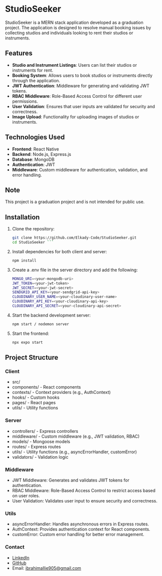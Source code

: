 # StudioSeeker

StudioSeeker is a MERN stack application developed as a graduation project. The application is designed to resolve manual booking issues by collecting studios and individuals looking to rent their studios or instruments.

## Features

- **Studio and Instrument Listings**: Users can list their studios or instruments for rent.
- **Booking System**: Allows users to book studios or instruments directly through the application.
- **JWT Authentication**: Middleware for generating and validating JWT tokens.
- **RBAC Middleware**: Role-Based Access Control for different user permissions.
- **User Validation**: Ensures that user inputs are validated for security and correctness.
- **Image Upload**: Functionality for uploading images of studios or instruments.

## Technologies Used

- **Frontend**: React Native
- **Backend**: Node.js, Express.js
- **Database**: MongoDB
- **Authentication**: JWT
- **Middleware**: Custom middleware for authentication, validation, and error handling.

## Note

This project is a graduation project and is not intended for public use.

## Installation

1. Clone the repository:
   ```bash
   git clone https://github.com/Elkady-Code/StudioSeeker.git
   cd StudioSeeker ```
   ```
2. Install dependencies for both client and server:
    ```bash
   npm install
    ```
3. Create a .env file in the server directory and add the following:
    ```bash
    MONGO_URI=<your-mongodb-uri>
    JWT_TOKEN=<your-jwt-token>
    JWT_SECRET=<your-jwt-secret>
    SENDGRID_API_KEY=<your-sendgrid-api-key>
    CLOUDINARY_USER_NAME=<your-cloudinary-user-name>
    CLOUDINARY_API_KEY=<your-cloudinary-api-key>
    CLOUDINARY_API_SECRET=<your-cloudinary-api-secret>
4. Start the backend development server: 
    ```bash
    npm start / nodemon server
5. Start the frontend: 
    ```bash
    npx expo start
    ```

## Project Structure

### Client

- src/
- components/ - React components
- contexts/ - Context providers (e.g., AuthContext)
- hooks/ - Custom hooks
- pages/ - React pages
- utils/ - Utility functions

### Server

- controllers/ - Express controllers
- middleware/ - Custom middleware (e.g., JWT validation, RBAC)
- models/ - Mongoose models
- routes/ - Express routes
- utils/ - Utility functions (e.g., asyncErrorHandler, customError)
- validators/ - Validation logic

### Middleware

- JWT Middleware: Generates and validates JWT tokens for authentication.
- RBAC Middleware: Role-Based Access Control to restrict access based on user roles.
- User Validation: Validates user input to ensure security and correctness.

### Utils

- asyncErrorHandler: Handles asynchronous errors in Express routes.
- AuthContext: Provides authentication context for React components.
- customError: Custom error handling for better error management.

### Contact
- [LinkedIn](https://linkedin.com/in/ibrahim-ahmed-elkady)
- [GitHub](https://github.com/Elkady-Code)
- Email: ibrahimallie905@gmail.com
